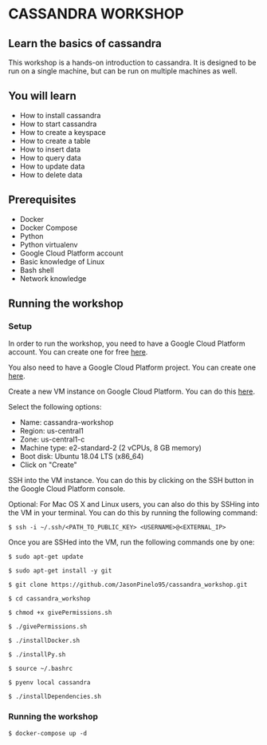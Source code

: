 # CASSANDRA WORKSHOP

## Learn the basics of cassandra

This workshop is a hands-on introduction to cassandra. It is designed to be run on a single machine, but can be run on multiple machines as well.

## You will learn

* How to install cassandra
* How to start cassandra
* How to create a keyspace
* How to create a table
* How to insert data
* How to query data
* How to update data
* How to delete data

## Prerequisites

* Docker
* Docker Compose
* Python 
* Python virtualenv
* Google Cloud Platform account
* Basic knowledge of Linux
* Bash shell
* Network knowledge

## Running the workshop

### Setup
In order to run the workshop, you need to have a Google Cloud Platform account. You can create one for free [here](https://cloud.google.com/free/).

You also need to have a Google Cloud Platform project. You can create one [here](https://console.cloud.google.com/projectcreate).

Create a new VM instance on Google Cloud Platform. You can do this [here](https://console.cloud.google.com/compute/instancesAdd).

Select the following options:
* Name: cassandra-workshop
* Region: us-central1
* Zone: us-central1-c
* Machine type: e2-standard-2 (2 vCPUs, 8 GB memory)
* Boot disk: Ubuntu 18.04 LTS (x86_64)
* Click on "Create"

SSH into the VM instance. You can do this by clicking on the SSH button in the Google Cloud Platform console.

Optional: For Mac OS X and Linux users, you can also do this by SSHing into the VM in your terminal. You can do this by running the following command:

```$ ssh -i ~/.ssh/<PATH_TO_PUBLIC_KEY> <USERNAME>@<EXTERNAL_IP> ```

Once you are SSHed into the VM, run the following commands one by one:

```$ sudo apt-get update```

```$ sudo apt-get install -y git```

```$ git clone https://github.com/JasonPinelo95/cassandra_workshop.git```

```$ cd cassandra_workshop```

```$ chmod +x givePermissions.sh```

```$ ./givePermissions.sh```

```$ ./installDocker.sh```

```$ ./installPy.sh```

```$ source ~/.bashrc```

```$ pyenv local cassandra```

```$ ./installDependencies.sh```


### Running the workshop

```$ docker-compose up -d```



